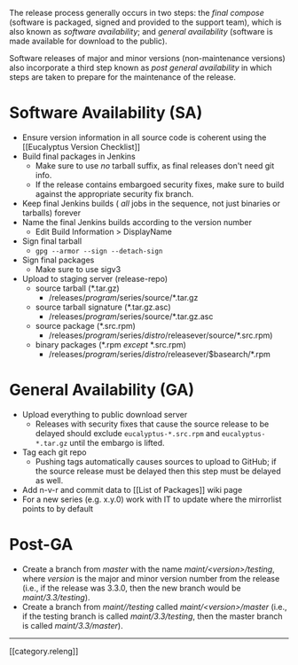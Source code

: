 The release process generally occurs in two steps:  the _final compose_ (software is packaged, signed and provided to the support team), which is also known as _software availability_; and _general availability_ (software is made available for download to the public).

Software releases of major and minor versions (non-maintenance versions) also incorporate a third step known as _post general availability_ in which steps are taken to prepare for the maintenance of the release.

# Software Availability (SA)

* Ensure version information in all source code is coherent using the [[Eucalyptus Version Checklist]]
* Build final packages in Jenkins
  * Make sure to use _no_ tarball suffix, as final releases don't need git info.
  * If the release contains embargoed security fixes, make sure to build against the appropriate security fix branch.
* Keep final Jenkins builds ( _all_ jobs in the sequence, not just binaries or tarballs) forever
* Name the final Jenkins builds according to the version number
  * Edit Build Information > DisplayName
* Sign final tarball
  * `gpg --armor --sign --detach-sign`
* Sign final packages
  * Make sure to use sigv3
* Upload to staging server (release-repo)
  * source tarball (*.tar.gz)
     * /releases/$program/$series/source/*.tar.gz
  * source tarball signature (*.tar.gz.asc)
     * /releases/$program/$series/source/*.tar.gz.asc
  * source package (*.src.rpm)
     * /releases/$program/$series/$distro/$releasever/source/*.src.rpm)
  * binary packages (*.rpm _except_ *.src.rpm)
     * /releases/$program/$series/$distro/$releasever/$basearch/*.rpm

# General Availability (GA)

* Upload everything to public download server
  * Releases with security fixes that cause the source release to be delayed should exclude `eucalyptus-*.src.rpm` and `eucalyptus-*.tar.gz` until the embargo is lifted.
* Tag each git repo
  * Pushing tags automatically causes sources to upload to GitHub; if the source release must be delayed then this step must be delayed as well.
* Add n-v-r and commit data to [[List of Packages]] wiki page
* For a new series (e.g. x.y.0) work with IT to update where the mirrorlist points to by default

# Post-GA

* Create a branch from _master_ with the name _maint/\<version\>/testing_, where _version_ is the major and minor version number from the release (i.e., if the release was 3.3.0, then the new branch would be _maint/3.3/testing_).
* Create a branch from _maint/<version>/testing_ called _maint/\<version\>/master_ (i.e., if the testing branch is called _maint/3.3/testing_, then the master branch is called _maint/3.3/master_).

*****

[[category.releng]]